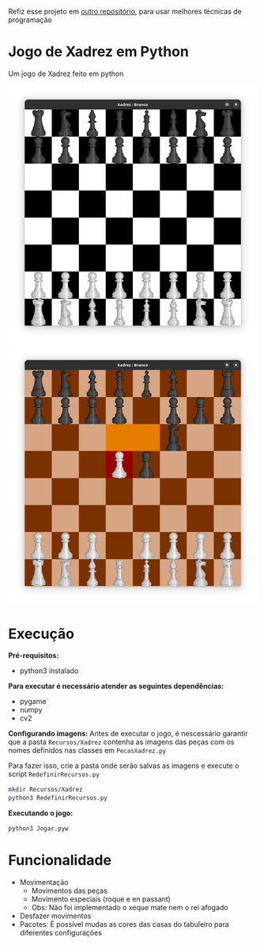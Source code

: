 Refiz esse projeto em [outro repositório](https://github.com/Edwolt/Jogo-de-Tabuleiro-2),
para usar melhores técnicas de programação

# Jogo de Xadrez em Python
Um jogo de Xadrez feito em python

![xadrez](images/Xadrez.png)
![xadrez marrom](images/Xadrez_marrom.png)

# Execução

**Pré-requisitos:**
- python3 instalado

**Para executar é necessário atender as seguintes dependências:**
* pygame
* numpy
* cv2

**Configurando imagens:**
Antes de executar o jogo,
é nescessário garantir que a pasta `Recursos/Xadrez`
contenha as imagens das peças
com os nomes definidos nas classes em `PecasXadrez.py`

Para fazer isso, crie a pasta onde serão salvas as imagens
e execute o script `RedefinirRecursos.py`
```sh
mkdir Recursos/Xadrez
python3 RedefinirRecursos.py
```

**Executando o jogo:**
```sh
python3 Jogar.pyw
```

# Funcionalidade
- Movimentação
  - Movimentos das peças
  - Movimento especiais (roque e en passant)
  - Obs: Não foi implementado o xeque mate nem o rei afogado
- Desfazer movimentos
- Pacotes: É possível mudas as cores das casas
  do tabuleiro para diferentes configurações
